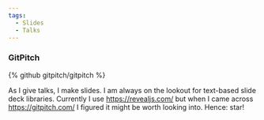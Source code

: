 ```yaml
---
tags:
  - Slides
  - Talks
---
```

### GitPitch

{% github gitpitch/gitpitch %}

As I give talks, I make slides. I am always on the lookout for text-based slide deck libraries. Currently I use https://revealjs.com/ but when I came across https://gitpitch.com/ I figured it might be worth looking into. Hence: star!
